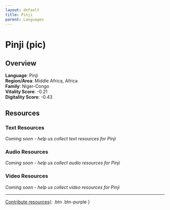 ```yaml
---
layout: default
title: Pinji
parent: Languages
---
```


# Pinji (pic)

## Overview

**Language**: Pinji  
**Region/Area**: Middle Africa, Africa  
**Family**: Niger-Congo  
**Vitality Score**: -0.21  
**Digitality Score**: -0.43  

## Resources

### Text Resources
*Coming soon - help us collect text resources for Pinji*

### Audio Resources
*Coming soon - help us collect audio resources for Pinji*

### Video Resources
*Coming soon - help us collect video resources for Pinji*

---

[Contribute resources](https://fairtrain.github.io/){: .btn .btn-purple }
